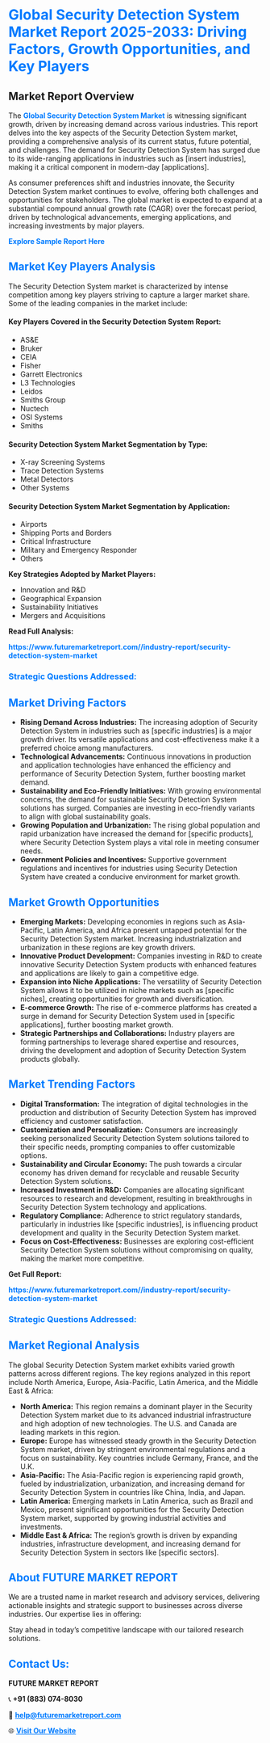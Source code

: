 <h1 style="color: #007BFF;">Global Security Detection System Market Report 2025-2033: Driving Factors, Growth Opportunities, and Key Players</h1>

<section id="overview">
<h2>Market Report Overview</h2>
<p>The <a href="https://www.futuremarketreport.com//industry-report/security-detection-system-market" style="color: #007BFF; text-decoration: none;"><strong>Global Security Detection System Market</strong></a> is witnessing significant growth, driven by increasing demand across various industries. This report delves into the key aspects of the Security Detection System market, providing a comprehensive analysis of its current status, future potential, and challenges. The demand for Security Detection System has surged due to its wide-ranging applications in industries such as [insert industries], making it a critical component in modern-day [applications].</p>
<p>As consumer preferences shift and industries innovate, the Security Detection System market continues to evolve, offering both challenges and opportunities for stakeholders. The global market is expected to expand at a substantial compound annual growth rate (CAGR) over the forecast period, driven by technological advancements, emerging applications, and increasing investments by major players.</p>
</section>

<section id="overview">
<p><a href="https://www.futuremarketreport.com//request-sample/reportId=50682" style="color: #007BFF; text-decoration: none;"><strong>Explore Sample Report Here</strong></a></p>
</section>

<section id="key-players">
<h2 style="color: #007BFF;">Market Key Players Analysis</h2>
<p>The Security Detection System market is characterized by intense competition among key players striving to capture a larger market share. Some of the leading companies in the market include:</p>
<h4>Key Players Covered in the Security Detection System Report:</h4>
<ul><li>AS&amp;E</li><li>Bruker</li><li>CEIA</li><li>Fisher</li><li>Garrett Electronics</li><li>L3 Technologies</li><li>Leidos</li><li>Smiths Group</li><li>Nuctech</li><li>OSI Systems</li><li>Smiths</li></ul>
<h4>Security Detection System Market Segmentation by Type:</h4>
<ul><li>X-ray Screening Systems</li><li>Trace Detection Systems</li><li>Metal Detectors</li><li>Other Systems</li></ul>

<h4>Security Detection System Market Segmentation by Application:</h4>
<ul><li>Airports</li><li>Shipping Ports and Borders</li><li>Critical Infrastructure</li><li>Military and Emergency Responder</li><li>Others</li></ul>
<p><strong>Key Strategies Adopted by Market Players:</strong></p>
<ul>
<li>Innovation and R&D</li>
<li>Geographical Expansion</li>
<li>Sustainability Initiatives</li>
<li>Mergers and Acquisitions</li>
</ul>
</section>

<section>
<p><strong>Read Full Analysis: </strong></p><a href="https://www.futuremarketreport.com//industry-report/security-detection-system-market" style="color: #007BFF; text-decoration: none;"><strong>https://www.futuremarketreport.com//industry-report/security-detection-system-market</strong></a>
<h3 style="color: #007BFF;">Strategic Questions Addressed:</h3>
</section>

<section id="driving-factors">
<h2 style="color: #007BFF;">Market Driving Factors</h2>
<ul>
<li><strong>Rising Demand Across Industries:</strong> The increasing adoption of Security Detection System in industries such as [specific industries] is a major growth driver. Its versatile applications and cost-effectiveness make it a preferred choice among manufacturers.</li>
<li><strong>Technological Advancements:</strong> Continuous innovations in production and application technologies have enhanced the efficiency and performance of Security Detection System, further boosting market demand.</li>
<li><strong>Sustainability and Eco-Friendly Initiatives:</strong> With growing environmental concerns, the demand for sustainable Security Detection System solutions has surged. Companies are investing in eco-friendly variants to align with global sustainability goals.</li>
<li><strong>Growing Population and Urbanization:</strong> The rising global population and rapid urbanization have increased the demand for [specific products], where Security Detection System plays a vital role in meeting consumer needs.</li>
<li><strong>Government Policies and Incentives:</strong> Supportive government regulations and incentives for industries using Security Detection System have created a conducive environment for market growth.</li>
</ul>
</section>

<section id="growth-opportunities">
<h2 style="color: #007BFF;">Market Growth Opportunities</h2>
<ul>
<li><strong>Emerging Markets:</strong> Developing economies in regions such as Asia-Pacific, Latin America, and Africa present untapped potential for the Security Detection System market. Increasing industrialization and urbanization in these regions are key growth drivers.</li>
<li><strong>Innovative Product Development:</strong> Companies investing in R&D to create innovative Security Detection System products with enhanced features and applications are likely to gain a competitive edge.</li>
<li><strong>Expansion into Niche Applications:</strong> The versatility of Security Detection System allows it to be utilized in niche markets such as [specific niches], creating opportunities for growth and diversification.</li>
<li><strong>E-commerce Growth:</strong> The rise of e-commerce platforms has created a surge in demand for Security Detection System used in [specific applications], further boosting market growth.</li>
<li><strong>Strategic Partnerships and Collaborations:</strong> Industry players are forming partnerships to leverage shared expertise and resources, driving the development and adoption of Security Detection System products globally.</li>
</ul>
</section>

<section id="trending-factors">
<h2 style="color: #007BFF;">Market Trending Factors</h2>
<ul>
<li><strong>Digital Transformation:</strong> The integration of digital technologies in the production and distribution of Security Detection System has improved efficiency and customer satisfaction.</li>
<li><strong>Customization and Personalization:</strong> Consumers are increasingly seeking personalized Security Detection System solutions tailored to their specific needs, prompting companies to offer customizable options.</li>
<li><strong>Sustainability and Circular Economy:</strong> The push towards a circular economy has driven demand for recyclable and reusable Security Detection System solutions.</li>
<li><strong>Increased Investment in R&D:</strong> Companies are allocating significant resources to research and development, resulting in breakthroughs in Security Detection System technology and applications.</li>
<li><strong>Regulatory Compliance:</strong> Adherence to strict regulatory standards, particularly in industries like [specific industries], is influencing product development and quality in the Security Detection System market.</li>
<li><strong>Focus on Cost-Effectiveness:</strong> Businesses are exploring cost-efficient Security Detection System solutions without compromising on quality, making the market more competitive.</li>
</ul>
</section>

<section>
<p><strong>Get Full Report: </strong></p><a href="https://www.futuremarketreport.com//industry-report/security-detection-system-market" style="color: #007BFF; text-decoration: none;"><strong>https://www.futuremarketreport.com//industry-report/security-detection-system-market</strong></a>
<h3 style="color: #007BFF;">Strategic Questions Addressed:</h3>
</section>


<section id="regional-analysis">
<h2 style="color: #007BFF;">Market Regional Analysis</h2>
<p>The global Security Detection System market exhibits varied growth patterns across different regions. The key regions analyzed in this report include North America, Europe, Asia-Pacific, Latin America, and the Middle East & Africa:</p>
<ul>
<li><strong>North America:</strong> This region remains a dominant player in the Security Detection System market due to its advanced industrial infrastructure and high adoption of new technologies. The U.S. and Canada are leading markets in this region.</li>
<li><strong>Europe:</strong> Europe has witnessed steady growth in the Security Detection System market, driven by stringent environmental regulations and a focus on sustainability. Key countries include Germany, France, and the U.K.</li>
<li><strong>Asia-Pacific:</strong> The Asia-Pacific region is experiencing rapid growth, fueled by industrialization, urbanization, and increasing demand for Security Detection System in countries like China, India, and Japan.</li>
<li><strong>Latin America:</strong> Emerging markets in Latin America, such as Brazil and Mexico, present significant opportunities for the Security Detection System market, supported by growing industrial activities and investments.</li>
<li><strong>Middle East & Africa:</strong> The region’s growth is driven by expanding industries, infrastructure development, and increasing demand for Security Detection System in sectors like [specific sectors].</li>
</ul>
</section>

<footer>
<h2 style="color: #007BFF;">About FUTURE MARKET REPORT</h2>
<p>We are a trusted name in market research and advisory services, delivering actionable insights and strategic support to businesses across diverse industries. Our expertise lies in offering:</p>

<p>Stay ahead in today’s competitive landscape with our tailored research solutions.</p>

<h2 style="color: #007BFF;">Contact Us:</h2>
<p><strong>FUTURE MARKET REPORT</strong></p>
<p>📞 <strong>+91 (883) 074-8030</strong></p>
<p>📧 <strong><a href="mailto:help@futuremarketreport.com" style="color: #007BFF;">help@futuremarketreport.com</a></strong></p>
<p>🌐 <strong><a href="https://www.futuremarketreport.com/" style="color: #007BFF;">Visit Our Website</a></strong></p>
</footer>